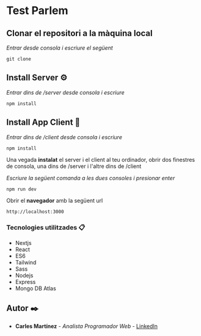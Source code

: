 # Test Parlem

## Clonar el repositori a la màquina local

_Entrar desde consola i escriure el següent_
```
git clone 
```


## Install Server ⚙️

_Entrar dins de /server desde consola i escriure_

```
npm install
```

## Install App Client 🚀

_Entrar dins de /client desde consola i escriure_

```
npm install
```

Una vegada **instalat** el server i el client al teu ordinador, obrir dos finestres de consola, una dins de /server i l'altre dins de /client

_Escriure la següent comanda a les dues consoles i presionar enter_
```
npm run dev
```

Obrir el **navegador** amb la següent url
```
http://localhost:3000
```

### Tecnologies utilitzades 📋
* Nextjs
* React
* ES6
* Tailwind
* Sass
* Nodejs
* Express
* Mongo DB Atlas


## Autor ✒️

* **Carles Martínez** - *Analista Programador Web* - [LinkedIn](https://www.linkedin.com/in/carles-martinez/)

